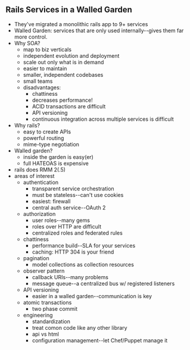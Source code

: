 ## Rails Services in a Walled Garden

* They've migrated a monolithic rails app to 9+ services
* Walled Garden: services that are only used internally--gives them far
  more control.
* Why SOA?
  * map to biz verticals
  * independent evolution and deployment
  * scale out only what is in demand
  * easier to maintain
  * smaller, independent codebases
  * small teams
  * disadvantages:
    * chattiness
    * decreases performance!
    * ACID transactions are difficult
    * API versioning
    * continuous integration across multiple services is difficult
* Why rails?
  * easy to create APIs
  * powerful routing
  * mime-type negotiation
* Walled garden?
  * inside the garden is easy(er)
  * full HATEOAS is expensive
* rails does RMM 2(.5)
* areas of interest
  * authentication
    * transparent service orchestration
    * must be stateless--can't use cookies
    * easiest: firewall
    * central auth service--OAuth 2
  * authorization
    * user roles--many gems
    * roles over HTTP are difficult
    * centralized roles and federated rules
  * chattiness
    * performance build--SLA for your services
    * caching: HTTP 304 is your friend
  * pagination
    * model collections as collection resources
  * observer pattern
    * callback URIs--many problems
    * message queue--a centralized bus w/ registered listeners
  * API versioning
    * easier in a walled garden--communication is key
  * atomic transactions
    * two phase commit
  * engineering
    * standardization
    * treat comon code like any other library
    * api vs html
    * configuration management--let Chef/Puppet manage it
